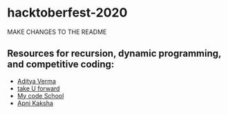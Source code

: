 # hacktoberfest-2020

MAKE CHANGES TO THE README

## Resources for recursion, dynamic programming, and competitive coding:
* [Aditya Verma](https://www.youtube.com/channel/UC5WO7o71wvxMxEtLRkPhiQQ)
* [take U forward](https://www.youtube.com/channel/UCJskGeByzRRSvmOyZOz61ig)
* [My code School](https://youtu.be/92S4zgXN17o)
* [Apni Kaksha](https://www.youtube.com/channel/UCF7BExjT2zH_mmyqOB139Dg)
